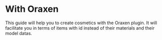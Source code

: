 # With Oraxen

This guide will help you to create cosmetics with the Oraxen plugin. It will facilitate you in terms of items with id instead of their materials and their model datas.
